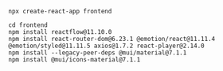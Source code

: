 <!-- use the below code for frontend initilisation: -->
    npx create-react-app frontend

<!-- add the following in your terminal -->
    cd frontend
    npm install reactflow@11.10.0
    npm install react-router-dom@6.23.1 @emotion/react@11.11.4 @emotion/styled@11.11.5 axios@1.7.2 react-player@2.14.0
    npm install --legacy-peer-deps @mui/material@7.1.1
    npm install @mui/icons-material@7.1.1
